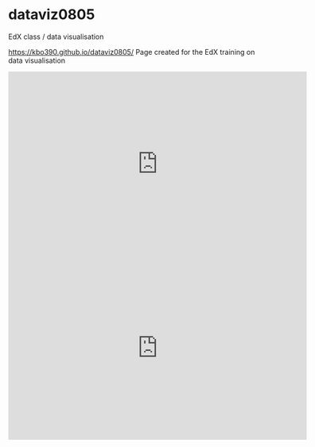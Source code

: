 # dataviz0805
EdX class / data visualisation

https://kbo390.github.io/dataviz0805/
Page created for the EdX training on data visualisation


<iframe width="600" height="371" seamless frameborder="0" scrolling="no" src="https://docs.google.com/spreadsheets/d/e/2PACX-1vTn9DdaNCu3-FiF6LbcnUpvdfzNa8vsdUEFleYF1nrwpREon0Wo14sHfjznksoh8ZoVfrTZ5qbJUZuz/pubchart?oid=147503697&amp;format=interactive"></iframe>



<iframe width="600" height="371" seamless frameborder="0" scrolling="no" src="https://public.tableau.com/views/Firstdashboard_15888928742910/Sheet1?:display_count=y&publish=yes&:origin=viz_share_link"></iframe>

